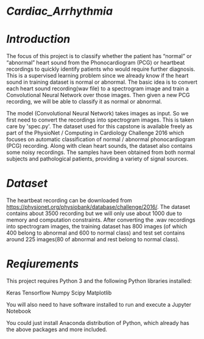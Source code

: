 # *Cardiac_Arrhythmia*

# *Introduction*

The focus of this project is to classify whether the patient has “normal” or “abnormal” heart sound from the Phonocardiogram (PCG) or heartbeat recordings to quickly identify patients who would require further diagnosis. This is a supervised learning problem since we already know if the heart sound in training dataset is normal or abnormal. The basic idea is to convert each heart sound recording(wav file) to a spectrogram image and train a Convolutional Neural Network over those images. Then given a new PCG recording, we will be able to classify it as normal or abnormal.

The model (Convolutional Neural Network) takes images as input. So we first need to convert the recordings into spectrogram images. This is taken care by 'spec.py'. The dataset used for this capstone is available freely as part of the PhysioNet / Computing in Cardiology Challenge 2016 which focuses on automatic classification of normal / abnormal phonocardiogram (PCG) recording. Along with clean heart sounds, the dataset also contains some noisy recordings. The samples have been obtained from both normal subjects and pathological patients, providing a variety of signal sources.

# *Dataset*

The heartbeat recording can be downloaded from https://physionet.org/physiobank/database/challenge/2016/. The dataset contains about 3500 recording but we will only use about 1000 due to memory and computation constraints. After converting the .wav recordings into spectrogram images, the training dataset has 800 images (of which 400 belong to abnormal and 600 to normal class) and test set contains around 225 images(80 of abnormal and rest belong to normal class).

# *Reqiurements*

This project requires Python 3 and the following Python libraries installed:

Keras
Tensorflow
Numpy
Scipy
Matplotlib

You will also need to have software installed to run and execute a Jupyter Notebook

You could just install Anaconda distribution of Python, which already has the above packages and more included.


